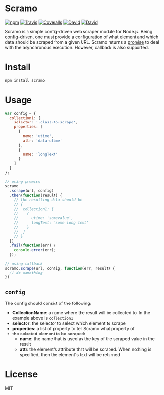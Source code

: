# Scramo
[![npm](https://img.shields.io/npm/v/scramo.svg?style=flat-square)](https://www.npmjs.com/package/scramo) [![Travis](https://img.shields.io/travis/npatmaja/scramo.svg?style=flat-square)](https://github.com/npatmaja/scramo) [![Coveralls](https://img.shields.io/coveralls/npatmaja/scramo.svg?style=flat-square)](https://github.com/npatmaja/scramo)   [![David](https://img.shields.io/david/npatmaja/scramo.svg?style=flat-square)](https://github.com/npatmaja/scramo)  [![David](https://img.shields.io/david/dev/npatmaja/scramo.svg?style=flat-square)](https://github.com/npatmaja/scramo)

Scramo is a simple config-driven web scraper module for Node.js. Being config-driven, one must provide a configuration of what element and which data should be scraped from a given URL. Scramo returns a [promise](https://github.com/kriskowal/q) to deal with the asynchronous execution. However, callback is also supported.

# Install

```bash
npm install scramo
```

# Usage

```js
var config = {
  collection1: {
    selector: '.class-to-scrape',
    properties: [
      {
        name: 'utime',
        attr: 'data-utime'
      },
      {
        name: 'longText'
      }
    ]
  }
};

// using promise
scramo
  .scrape(url, config)
  .then(function(result) {
    // the resulting data should be
    // {
    //  collection1: [
    //    {
    //      utime: 'somevalue',
    //      longText: 'some long text'
    //    }
    //  ]
    // }
  })
  .fail(function(err) {
    console.error(err);
  });

// using callback
scramo.scrape(url, config, function(err, result) {
  // do something
})
```

## `config`
The config should consist of the following:
- **CollectionName**: a name where the result will be collected to. In the example above is `collection1`
- **selector**: the selector to select which element to scrape
- **properties**: a list of property to tell Scramo what property of
- the selected element to be scraped:
  - **name**: the name that is used as the key of the scraped value in the result
  - **attr**: the element's attribute that will be scraped. When nothing is specified, then the element's text will be returned

# License
MIT
